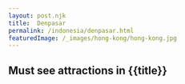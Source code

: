 ```yaml
---
layout: post.njk
title: 	Denpasar
permalink: /indonesia/denpasar.html
featuredImage: /_images/hong-kong/hong-kong.jpg
---
```

## Must see attractions in {{title}}